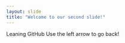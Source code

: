```yaml
---
layout: slide
title: "Welcome to our second slide!"
---
```

Leaning GitHub
Use the left arrow to go back!
